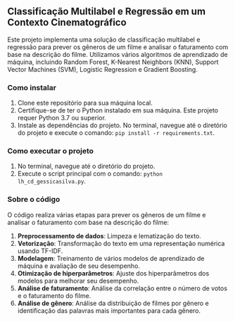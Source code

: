 ## Classificação Multilabel e Regressão em um Contexto Cinematográfico

Este projeto implementa uma solução de classificação multilabel e regressão para prever os gêneros de um filme e analisar o faturamento com base na descrição do filme. Utilizamos vários algoritmos de aprendizado de máquina, incluindo Random Forest, K-Nearest Neighbors (KNN), Support Vector Machines (SVM), Logistic Regression e Gradient Boosting.

### Como instalar

1. Clone este repositório para sua máquina local.
2. Certifique-se de ter o Python instalado em sua máquina. Este projeto requer Python 3.7 ou superior.
3. Instale as dependências do projeto. No terminal, navegue até o diretório do projeto e execute o comando: `pip install -r requirements.txt`.

### Como executar o projeto

1. No terminal, navegue até o diretório do projeto.
2. Execute o script principal com o comando: `python lh_cd_gessicasilva.py`.

### Sobre o código

O código realiza várias etapas para prever os gêneros de um filme e analisar o faturamento com base na descrição do filme:

1. **Preprocessamento de dados**: Limpeza e lematização do texto.
2. **Vetorização**: Transformação do texto em uma representação numérica usando TF-IDF.
3. **Modelagem**: Treinamento de vários modelos de aprendizado de máquina e avaliação de seu desempenho.
4. **Otimização de hiperparâmetros**: Ajuste dos hiperparâmetros dos modelos para melhorar seu desempenho.
5. **Análise de faturamento**: Análise da correlação entre o número de votos e o faturamento do filme.
6. **Análise de gênero**: Análise da distribuição de filmes por gênero e identificação das palavras mais importantes para cada gênero.